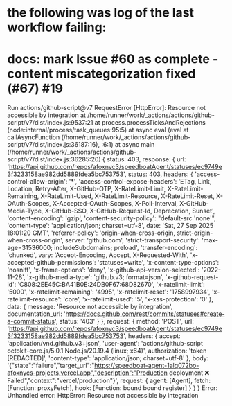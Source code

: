 # the following was log of the last workflow failing:

# docs: mark Issue #60 as complete - content miscategorization fixed (#67) #19


Run actions/github-script@v7
RequestError [HttpError]: Resource not accessible by integration
    at /home/runner/work/_actions/actions/github-script/v7/dist/index.js:9537:21
    at process.processTicksAndRejections (node:internal/process/task_queues:95:5)
    at async eval (eval at callAsyncFunction (/home/runner/work/_actions/actions/github-script/v7/dist/index.js:36187:16), <anonymous>:6:1)
    at async main (/home/runner/work/_actions/actions/github-script/v7/dist/index.js:36285:20) {
  status: 403,
  response: {
    url: 'https://api.github.com/repos/afoxnyc3/speedboatAgent/statuses/ec9749e3f3233158ae982dd5889fdea5bc753753',
    status: 403,
    headers: {
      'access-control-allow-origin': '*',
      'access-control-expose-headers': 'ETag, Link, Location, Retry-After, X-GitHub-OTP, X-RateLimit-Limit, X-RateLimit-Remaining, X-RateLimit-Used, X-RateLimit-Resource, X-RateLimit-Reset, X-OAuth-Scopes, X-Accepted-OAuth-Scopes, X-Poll-Interval, X-GitHub-Media-Type, X-GitHub-SSO, X-GitHub-Request-Id, Deprecation, Sunset',
      'content-encoding': 'gzip',
      'content-security-policy': "default-src 'none'",
      'content-type': 'application/json; charset=utf-8',
      date: 'Sat, 27 Sep 2025 18:01:20 GMT',
      'referrer-policy': 'origin-when-cross-origin, strict-origin-when-cross-origin',
      server: 'github.com',
      'strict-transport-security': 'max-age=31536000; includeSubdomains; preload',
      'transfer-encoding': 'chunked',
      vary: 'Accept-Encoding, Accept, X-Requested-With',
      'x-accepted-github-permissions': 'statuses=write',
      'x-content-type-options': 'nosniff',
      'x-frame-options': 'deny',
      'x-github-api-version-selected': '2022-11-28',
      'x-github-media-type': 'github.v3; format=json',
      'x-github-request-id': 'C808:2EE45C:BA41B0E:24DB0F67:68D82670',
      'x-ratelimit-limit': '5000',
      'x-ratelimit-remaining': '4995',
      'x-ratelimit-reset': '1758997934',
      'x-ratelimit-resource': 'core',
      'x-ratelimit-used': '5',
      'x-xss-protection': '0'
    },
    data: {
      message: 'Resource not accessible by integration',
      documentation_url: 'https://docs.github.com/rest/commits/statuses#create-a-commit-status',
      status: '403'
    }
  },
  request: {
    method: 'POST',
    url: 'https://api.github.com/repos/afoxnyc3/speedboatAgent/statuses/ec9749e3f3233158ae982dd5889fdea5bc753753',
    headers: {
      accept: 'application/vnd.github.v3+json',
      'user-agent': 'actions/github-script octokit-core.js/5.0.1 Node.js/20.19.4 (linux; x64)',
      authorization: 'token [REDACTED]',
      'content-type': 'application/json; charset=utf-8'
    },
    body: '{"state":"failure","target_url":"https://speedboat-agent-1alq072bo-afoxnycs-projects.vercel.app","description":"Production deployment ❌ Failed","context":"vercel/production"}',
    request: {
      agent: [Agent],
      fetch: [Function: proxyFetch],
      hook: [Function: bound bound register]
    }
  }
}
Error: Unhandled error: HttpError: Resource not accessible by integration
